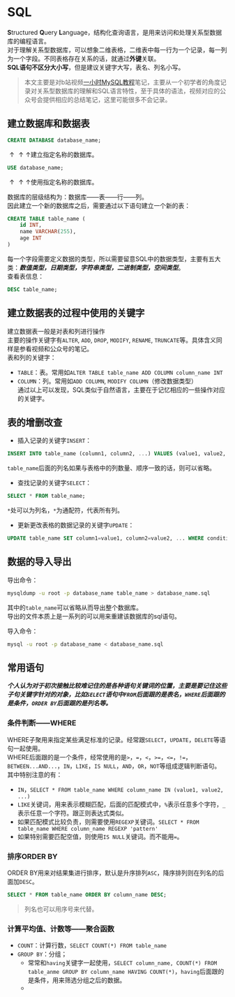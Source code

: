 # SQL 
**S**tructured **Q**uery **L**anguage，结构化查询语言，是用来访问和处理关系型数据库的编程语言。  
对于理解关系型数据库，可以想象二维表格，二维表中每一行为一个记录，每一列为一个字段。不同表格存在关系的话，就通过**外键**关联。  
**SQL语句不区分大小写**，但是建议关键字大写，表名、列名小写。  
> 本文主要是对b站视频[一小时MySQL教程](https://www.bilibili.com/video/BV1AX4y147tA/?spm_id_from=333.337.search-card.all.click&vd_source=d82de55cfde970cdf86016bef2c6de4e)笔记，主要从一个初学者的角度记录对关系型数据库的理解和SQL语言特性，至于具体的语法，视频对应的公众号会提供相应的总结笔记，这里可能很多不会记录。  

## 建立数据库和数据表
```SQL
CREATE DATABASE database_name;
```
$\uparrow\uparrow\uparrow$建立指定名称的数据库。   
```SQL
USE database_name;
```  
$\uparrow\uparrow\uparrow$使用指定名称的数据库。  

数据库的层级结构为：数据库——表——行——列。  
因此建立一个新的数据库之后，需要通过以下语句建立一个新的表：  
```SQL
CREATE TABLE table_name (
    id INT,
    name VARCHAR(255),
    age INT
)
```
每一个字段需要定义数据的类型，所以需要留意SQL中的数据类型，主要有五大类：***数值类型，日期类型，字符串类型，二进制类型，空间类型***。  
查看表信息：  
```SQL
DESC table_name;
```

## 建立数据表的过程中使用的关键字  
建立数据表一般是对表和列进行操作  
主要的操作关键字有`ALTER`, `ADD`, `DROP`, `MODIFY`, `RENAME`, `TRUNCATE`等。具体含义同样是参看视频和公众号的笔记。  
表和列的关键字：    
- `TABLE`：表。常用如`ALTER TABLE table_name ADD COLUMN column_name INT`  
- `COLUMN`：列。常用如`ADD COLUMN`, `MODIFY COLUMN`（修改数据类型）  
通过以上可以发现，SQL类似于自然语言，主要在于记忆相应的一些操作对应的关键字。  

## 表的增删改查  
- 插入记录的关键字`INSERT`：  
```SQL
INSERT INTO table_name (column1, column2, ...) VALUES (value1, value2, ...);
```  
`table_name`后面的列名如果与表格中的列数量、顺序一致的话，则可以省略。  
- 查找记录的关键字`SELECT`：
```SQL
SELECT * FROM table_name;
```
`*`处可以为列名，`*`为通配符，代表所有列。

- 更新更改表格的数据记录的关键字`UPDATE`：
```SQL
UPDATE table_name SET column1=value1, column2=value2, ... WHERE condition;
```

## 数据的导入导出
导出命令：  
```bash
mysqldump -u root -p database_name table_name > database_name.sql
```
其中的`table_name`可以省略从而导出整个数据库。  
导出的文件本质上是一系列的可以用来重建该数据库的sql语句。  

导入命令：
```bash
mysql -u root -p database_name < database_name.sql
```  

## 常用语句  
***个人认为对于初次接触比较难记住的是各种语句关键词的位置，主要是要记住这些子句关键字针对的对象，比如`SELECT`语句中`FROM`后面跟的是表名，`WHERE`后面跟的是条件，`ORDER BY`后面跟的是列名等。***
### 条件判断——WHERE
WHERE子聚用来指定某些满足标准的记录。经常跟`SELECT`，`UPDATE`，`DELETE`等语句一起使用。  
WHERE后面跟的是一个条件，经常使用的是`>`，`=`，`<`，`>=`，`<=`，`!=`，`BETWEEN...AND...`，`IN`，`LIKE`，`IS NULL`，`AND`，`OR`，`NOT`等组成逻辑判断语句。  
其中特别注意的有：  
- `IN`，`SELECT * FROM table_name WHERE column_name IN (value1, value2, ...)`
- `LIKE`关键词，用来表示模糊匹配，后面的匹配模式中，`%`表示任意多个字符，`_`表示任意一个字符。跟正则表达式类似。  
- 如果匹配模式比较负责，则需要使用`REGEXP`关键词。`SELECT * FROM table_name WHERE column_name REGEXP 'pattern'`  
- 如果特别需要匹配空值，则使用`IS NULL`关键词。而不能用`=`。

### 排序ORDER BY  
ORDER BY用来对结果集进行排序，默认是升序排列`ASC`，降序排列则在列名的后面加`DESC`。  
```SQL
SELECT * FROM table_name ORDER BY column_name DESC;
```
> 列名也可以用序号来代替。  
### 计算平均值、计数等——聚合函数  
- `COUNT`：计算行数，`SELECT COUNT(*) FROM table_name`
- `GROUP BY`：分组；
  - 常常和`having`关键字一起使用，`SELECT column_name, COUNT(*) FROM table_anme GROUP BY column_name HAVING COUNT(*)`，`having`后面跟的是条件，用来筛选分组之后的数据。  
  - 